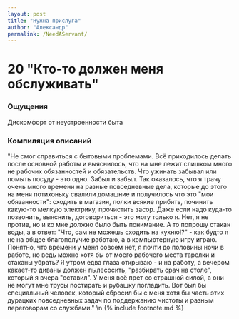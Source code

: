 ```yaml
---
layout: post
title: "Нужна прислуга"
author: "Александр"
permalink: /NeedAServant/
---
```


# 20 "Кто-то должен меня обслуживать"

### Ощущения
Дискомфорт от неустроенности быта

### Компиляция описаний
"Не смог справиться с бытовыми проблемами. Всё приходилось делать после основной работы и выяснилось, что на мне лежит слишком много не рабочих обязанностей и обязательств. Что ужинать забывал или помыть посуду - это одно. Забыл и забыл. Так оказалось, что я трачу очень много времени на разные повседневные дела, которые до этого на меня потихоньку свалили домашние и получилось что это "мои обязанности": сходить в магазин, полки всякие прибить, починить какую-то мелкую электрику, прочистить засор. Даже если надо куда-то позвонить, выяснить, договориться - это могу только я. Нет, я не против, но и ко мне должно было быть понимание. А то попрошу стакан воды, а в ответ: "Что, сам не можешь сходить на кухню!?" - как будто я не на общее благополучие работаю, а в компьютерную игру играю. Понятно, что времени у меня совсем нет, я почти до половины ночи в работе, но ведь можно хотя бы от моего рабочего места тарелки и стаканы убрать? Я утром едва глаза открываю - и на работу, а вечером какает-то диваны должен пылесосить, "разбирать срач на столе", который я вчера "оставил". У меня всё прет со страшной силой, а они не могут мне трусы постирать и рубашку погладить. Вот был бы специальный человек, который сбросил бы с меня хотя бы часть этих дурацких повседневных задач по поддержанию чистоты и разным переговорам со службами."
\n {% include footnote.md %}
